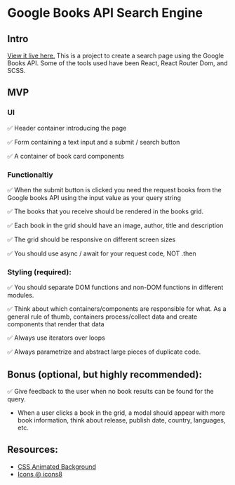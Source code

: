 # Google Books API Search Engine

## Intro
[View it live here.]()
This is a project to create a search page using the Google Books API. Some of the tools used have been React, React Router Dom, and SCSS.

## MVP
### UI

✅ Header container introducing the page 

✅ Form containing a text input and a submit / search button

✅ A container of book card components

### Functionaltiy

✅ When the submit button is clicked you need the request books from the Google books API using the input value as your query string

✅ The books that you receive should be rendered in the books grid.

✅ Each book in the grid should have an image, author, title and description

✅ The grid should be responsive on different screen sizes

✅ You should use async / await for your request code, NOT .then


### Styling (required):

✅ You should separate DOM functions and non-DOM functions in different modules.

✅ Think about which containers/components are responsible for what. As a general rule of thumb, containers process/collect data and create components that render that data

✅ Always use iterators over loops

✅ Always parametrize and abstract large pieces of duplicate code.

## Bonus (optional, but highly recommended):

✅ Give feedback to the user when no book results can be found for the query.

- When a user clicks a book in the grid, a modal should appear with more book information, think about release, publish date, country, languages, etc.

##  Resources:

- [CSS Animated Background](https://codepen.io/hylobates-lar/pen/qBbQeON)
- [Icons @ icons8](https://icons8.com/)